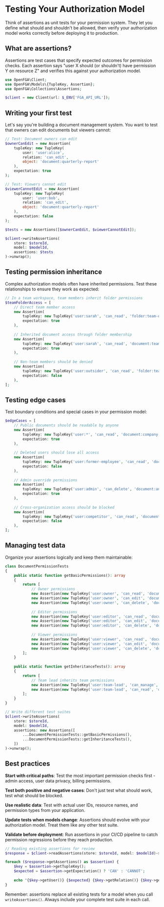 # Testing Your Authorization Model

Think of assertions as unit tests for your permission system. They let you define what should and shouldn't be allowed, then verify your authorization model works correctly before deploying it to production.

## What are assertions?

Assertions are test cases that specify expected outcomes for permission checks. Each assertion says "user X should (or shouldn't) have permission Y on resource Z" and verifies this against your authorization model.

```php
use OpenFGA\Client;
use OpenFGA\Models\{TupleKey, Assertion};
use OpenFGA\Collections\Assertions;

$client = new Client(url: $_ENV['FGA_API_URL']);
```

## Writing your first test

Let's say you're building a document management system. You want to test that owners can edit documents but viewers cannot:

```php
// Test: Document owners can edit
$ownerCanEdit = new Assertion(
    tupleKey: new TupleKey(
        user: 'user:alice',
        relation: 'can_edit',
        object: 'document:quarterly-report'
    ),
    expectation: true
);

// Test: Viewers cannot edit
$viewerCannotEdit = new Assertion(
    tupleKey: new TupleKey(
        user: 'user:bob',
        relation: 'can_edit', 
        object: 'document:quarterly-report'
    ),
    expectation: false
);

$tests = new Assertions([$ownerCanEdit, $viewerCannotEdit]);

$client->writeAssertions(
    store: $storeId,
    model: $modelId,
    assertions: $tests
)->unwrap();
```

## Testing permission inheritance

Complex authorization models often have inherited permissions. Test these relationships to ensure they work as expected:

```php
// In a team workspace, team members inherit folder permissions
$teamFolderAccess = [
    // Direct team member access
    new Assertion(
        tupleKey: new TupleKey('user:sarah', 'can_read', 'folder:team-docs'),
        expectation: true
    ),
    
    // Inherited document access through folder membership
    new Assertion(
        tupleKey: new TupleKey('user:sarah', 'can_read', 'document:team-meeting-notes'),
        expectation: true
    ),
    
    // Non-team members should be denied
    new Assertion(
        tupleKey: new TupleKey('user:outsider', 'can_read', 'folder:team-docs'),
        expectation: false
    ),
];
```

## Testing edge cases

Test boundary conditions and special cases in your permission model:

```php
$edgeCases = [
    // Public documents should be readable by anyone
    new Assertion(
        tupleKey: new TupleKey('user:*', 'can_read', 'document:company-handbook'),
        expectation: true
    ),
    
    // Deleted users should lose all access
    new Assertion(
        tupleKey: new TupleKey('user:former-employee', 'can_read', 'document:confidential'),
        expectation: false
    ),
    
    // Admin override permissions
    new Assertion(
        tupleKey: new TupleKey('user:admin', 'can_delete', 'document:any-document'),
        expectation: true
    ),
    
    // Cross-organization access should be blocked
    new Assertion(
        tupleKey: new TupleKey('user:competitor', 'can_read', 'document:internal-strategy'),
        expectation: false
    ),
];
```

## Managing test data

Organize your assertions logically and keep them maintainable:

```php
class DocumentPermissionTests
{
    public static function getBasicPermissions(): array
    {
        return [
            // Owner permissions
            new Assertion(new TupleKey('user:owner', 'can_read', 'document:doc1'), true),
            new Assertion(new TupleKey('user:owner', 'can_edit', 'document:doc1'), true),
            new Assertion(new TupleKey('user:owner', 'can_delete', 'document:doc1'), true),
            
            // Editor permissions  
            new Assertion(new TupleKey('user:editor', 'can_read', 'document:doc1'), true),
            new Assertion(new TupleKey('user:editor', 'can_edit', 'document:doc1'), true),
            new Assertion(new TupleKey('user:editor', 'can_delete', 'document:doc1'), false),
            
            // Viewer permissions
            new Assertion(new TupleKey('user:viewer', 'can_read', 'document:doc1'), true),
            new Assertion(new TupleKey('user:viewer', 'can_edit', 'document:doc1'), false),
            new Assertion(new TupleKey('user:viewer', 'can_delete', 'document:doc1'), false),
        ];
    }
    
    public static function getInheritanceTests(): array
    {
        return [
            // Team lead inherits team permissions
            new Assertion(new TupleKey('user:team-lead', 'can_manage', 'team:engineering'), true),
            new Assertion(new TupleKey('user:team-lead', 'can_read', 'document:team-roadmap'), true),
        ];
    }
}

// Write different test suites
$client->writeAssertions(
    store: $storeId,
    model: $modelId,
    assertions: new Assertions([
        ...DocumentPermissionTests::getBasicPermissions(),
        ...DocumentPermissionTests::getInheritanceTests(),
    ])
)->unwrap();
```

## Best practices

**Start with critical paths**: Test the most important permission checks first - admin access, user data privacy, billing permissions.

**Test both positive and negative cases**: Don't just test what should work, test what should be blocked.

**Use realistic data**: Test with actual user IDs, resource names, and permission types from your application.

**Update tests when models change**: Assertions should evolve with your authorization model. Treat them like any other test suite.

**Validate before deployment**: Run assertions in your CI/CD pipeline to catch permission regressions before they reach production.

```php
// Reading existing assertions for review
$response = $client->readAssertions(store: $storeId, model: $modelId)->unwrap();

foreach ($response->getAssertions() as $assertion) {
    $key = $assertion->getTupleKey();
    $expected = $assertion->getExpectation() ? 'CAN' : 'CANNOT';
    
    echo "{$key->getUser()} {$expected} {$key->getRelation()} {$key->getObject()}\n";
}
```

Remember: assertions replace all existing tests for a model when you call `writeAssertions()`. Always include your complete test suite in each call.
